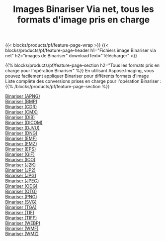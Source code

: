 ﻿---
title: Images Binariser Via net, tous les formats d'image pris en charge 
weight: 3920
url: /fr/net/binarize 
lang: fr
langdirlevel: 2
locales: zh-hans,ja,it,ru,de,es,fr,nl,id,lt,pl,pt,vi,tr,ko,zh-hant,ar,hi,th,sv,cs,uk,he
description: En utilisant Aspose.Imaging, vous pouvez facilement Binariser images Via net
---

{{< blocks/products/pf/feature-page-wrap >}}
{{< blocks/products/pf/feature-page-header h1="Fichiers image Binariser via net" h2="images de Binariser" downloadText="Télécharger" >}}


{{% blocks/products/pf/feature-page-section  h2="Tous les formats pris en charge pour l'opération Binariser" %}}
En utilisant Aspose.Imaging, vous pouvez facilement appliquer Binariser pour différents formats d'image
<br/>
Liste complète des conversions prises en charge pour l'opération Binariser :
{{% /blocks/products/pf/feature-page-section %}}
<div class="container-fluid productfamilypage bg-gray">
    <div class="convertypes bg-gray agp-content section">
        <div class="container">
		<div class="row other-converters">
		    <div class='col-md-2 other-converter remove-lp remove-rp'><a href="/imaging/fr/net/binarize/apng" >Binariser (APNG)</a></div><div class='col-md-2 other-converter remove-lp remove-rp'><a href="/imaging/fr/net/binarize/bmp" >Binariser (BMP)</a></div><div class='col-md-2 other-converter remove-lp remove-rp'><a href="/imaging/fr/net/binarize/cdr" >Binariser (CDR)</a></div><div class='col-md-2 other-converter remove-lp remove-rp'><a href="/imaging/fr/net/binarize/cmx" >Binariser (CMX)</a></div><div class='col-md-2 other-converter remove-lp remove-rp'><a href="/imaging/fr/net/binarize/dib" >Binariser (DIB)</a></div><div class='col-md-2 other-converter remove-lp remove-rp'><a href="/imaging/fr/net/binarize/dicom" >Binariser (DICOM)</a></div><div class='col-md-2 other-converter remove-lp remove-rp'><a href="/imaging/fr/net/binarize/djvu" >Binariser (DJVU)</a></div><div class='col-md-2 other-converter remove-lp remove-rp'><a href="/imaging/fr/net/binarize/dng" >Binariser (DNG)</a></div><div class='col-md-2 other-converter remove-lp remove-rp'><a href="/imaging/fr/net/binarize/emf" >Binariser (EMF)</a></div><div class='col-md-2 other-converter remove-lp remove-rp'><a href="/imaging/fr/net/binarize/emz" >Binariser (EMZ)</a></div><div class='col-md-2 other-converter remove-lp remove-rp'><a href="/imaging/fr/net/binarize/eps" >Binariser (EPS)</a></div><div class='col-md-2 other-converter remove-lp remove-rp'><a href="/imaging/fr/net/binarize/gif" >Binariser (GIF)</a></div><div class='col-md-2 other-converter remove-lp remove-rp'><a href="/imaging/fr/net/binarize/ico" >Binariser (ICO)</a></div><div class='col-md-2 other-converter remove-lp remove-rp'><a href="/imaging/fr/net/binarize/j2k" >Binariser (J2K)</a></div><div class='col-md-2 other-converter remove-lp remove-rp'><a href="/imaging/fr/net/binarize/jp2" >Binariser (JP2)</a></div><div class='col-md-2 other-converter remove-lp remove-rp'><a href="/imaging/fr/net/binarize/jpg" >Binariser (JPG)</a></div><div class='col-md-2 other-converter remove-lp remove-rp'><a href="/imaging/fr/net/binarize/jpeg" >Binariser (JPEG)</a></div><div class='col-md-2 other-converter remove-lp remove-rp'><a href="/imaging/fr/net/binarize/odg" >Binariser (ODG)</a></div><div class='col-md-2 other-converter remove-lp remove-rp'><a href="/imaging/fr/net/binarize/otg" >Binariser (OTG)</a></div><div class='col-md-2 other-converter remove-lp remove-rp'><a href="/imaging/fr/net/binarize/png" >Binariser (PNG)</a></div><div class='col-md-2 other-converter remove-lp remove-rp'><a href="/imaging/fr/net/binarize/svg" >Binariser (SVG)</a></div><div class='col-md-2 other-converter remove-lp remove-rp'><a href="/imaging/fr/net/binarize/tga" >Binariser (TGA)</a></div><div class='col-md-2 other-converter remove-lp remove-rp'><a href="/imaging/fr/net/binarize/tif" >Binariser (TIF)</a></div><div class='col-md-2 other-converter remove-lp remove-rp'><a href="/imaging/fr/net/binarize/tiff" >Binariser (TIFF)</a></div><div class='col-md-2 other-converter remove-lp remove-rp'><a href="/imaging/fr/net/binarize/webp" >Binariser (WEBP)</a></div><div class='col-md-2 other-converter remove-lp remove-rp'><a href="/imaging/fr/net/binarize/wmf" >Binariser (WMF)</a></div><div class='col-md-2 other-converter remove-lp remove-rp'><a href="/imaging/fr/net/binarize/wmz" >Binariser (WMZ)</a></div>
                </div>
        </div>
    </div>
</div>
<br/>

